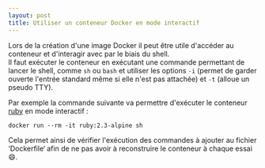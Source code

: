 ```yaml
---
layout: post
title: Utiliser un conteneur Docker en mode interactif
---
```

Lors de la création d'une image Docker il peut être utile d'accéder au conteneur et d'interagir avec par le biais du shell.  
Il faut exécuter le conteneur en exécutant une commande permettant de lancer le shell, comme `sh` ou `bash` 
et utiliser les options `-i` (permet de garder ouverte l'entrée standard même si elle n'est pas attachée) et `-t` (alloue un pseudo TTY).  

Par exemple la commande suivante va permettre d'exécuter le conteneur [ruby](https://hub.docker.com/_/ruby/) en mode interactif :

    docker run --rm -it ruby:2.3-alpine sh

Cela permet ainsi de vérifier l'exécution des commandes à ajouter au fichier ‘Dockerfile‘ 
afin de ne pas avoir à reconstruire le conteneur à chaque essai :smile:.